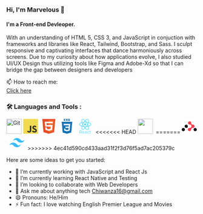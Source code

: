 ### Hi, I'm Marvelous 👋 
#### I'm a Front-end Devleoper.
With an understanding of
HTML 5, CSS 3, and JavaScript in conjuction with frameworks and libraries like React, Tailwind, Bootstrap, and Sass. I sculpt responsive and captivating interfaces that dance harmoniously across screens. Due to my curiosity about how applications evolve, I also studied UI/UX Design thus utilizing tools like Figma and Adobe-Xd so that I can bridge the gap between designers and developers

📫 How to reach me: 
<br/>
<a href=""> Click here </a>
  
### :hammer_and_wrench: Languages and Tools :

<div>          
 <img src="https://cdn.jsdelivr.net/gh/devicons/devicon/icons/git/git-original.svg" title="Git" **alt="Git" width="40" height="40"/>
  <img src="https://github.com/devicons/devicon/blob/master/icons/javascript/javascript-original.svg" title="JavaScript" alt="JavaScript" width="40" height="40"/>&nbsp;
    <img src="https://github.com/devicons/devicon/blob/master/icons/html5/html5-original.svg" title="HTML5" alt="HTML" width="40" height="40"/>&nbsp;
    <img src="https://github.com/devicons/devicon/blob/master/icons/css3/css3-plain-wordmark.svg"  title="CSS3" alt="CSS" width="40" height="40"/>&nbsp;
    <img src="https://github.com/devicons/devicon/blob/master/icons/react/react-original-wordmark.svg" title="React" alt="React" width="40" height="40"/>&nbsp;
<<<<<<< HEAD
    <img src="https://cdn.jsdelivr.net/gh/devicons/devicon/icons/tailwindcss/tailwindcss-plain.svg" width="40" height="40" />&nbsp;
=======
    <img src="https://github.com/devicons/devicon/blob/master/icons/reactrouter/reactrouter-original.svg" title="React Router" alt="React" width="40" height="40"/>&nbsp;
 <img src="https://github.com/devicons/devicon/blob/master/icons/tailwindcss/tailwindcss-original.svg" width="40" height="40" />&nbsp;
>>>>>>> 4ec41d590cd433aad31f2f3d76f5ad7ac205379c
          
  
</div>


Here are some ideas to get you started:

- 🔭 I’m currently working with JavaScript and React Js
- 🌱 I’m currently learning React Native and Testing
- 👯 I’m looking to collaborate with Web Developers 
- 💬 Ask me about anything tech <a href="Chiwanza16@gmail.com">Chiwanza16@gmail.com</a>
- 😄 Pronouns: He/Him
- ⚡ Fun fact: I love watching English Premier League and Movies

